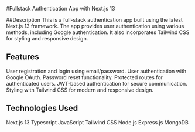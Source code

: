 #Fullstack Authentication App with Next.js 13

##Description
This is a full-stack authentication app built using the latest Next.js 13 framework. The app provides user authentication using 
various methods, including Google authentication. It also incorporates Tailwind CSS for styling and responsive design.

## Features
User registration and login using email/password.
User authentication with Google OAuth.
Password reset functionality.
Protected routes for authenticated users.
JWT-based authentication for secure communication.
Styling with Tailwind CSS for modern and responsive design.

## Technologies Used
Next.js 13
Typescript
JavaScript
Tailwind CSS
Node.js
Express.js
MongoDB 
